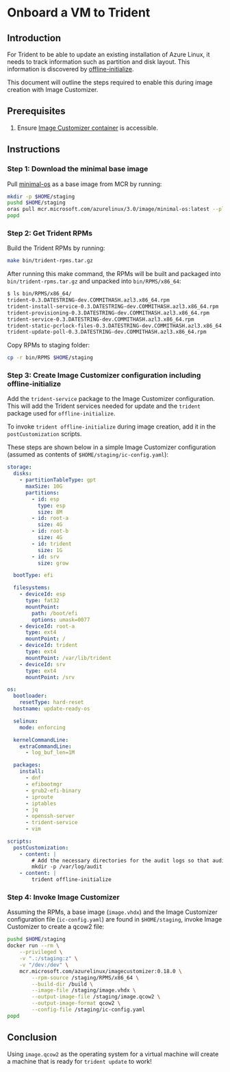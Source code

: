 
# Onboard a VM to Trident

## Introduction

For Trident to be able to update an existing installation of Azure Linux, it needs to track information such as partition and disk layout. This information is discovered by [offline-initialize](../Reference/Trident-CLI.md#offline-initialize).

This document will outline the steps required to enable this during image creation with Image Customizer.

## Prerequisites

1. Ensure [Image Customizer container](https://microsoft.github.io/azure-linux-image-tools/imagecustomizer/quick-start/quick-start.html) is accessible.

## Instructions

### Step 1: Download the minimal base image

Pull [minimal-os](../Reference/Glossary.md#minimal-os) as a base image from MCR by running:

``` bash
mkdir -p $HOME/staging
pushd $HOME/staging
oras pull mcr.microsoft.com/azurelinux/3.0/image/minimal-os:latest --platform linux/amd64
popd
```

### Step 2: Get Trident RPMs

Build the Trident RPMs by running:

``` bash
make bin/trident-rpms.tar.gz
```

After running this make command, the RPMs will be built and packaged into `bin/trident-rpms.tar.gz` and unpacked into `bin/RPMS/x86_64`:

``` bash
$ ls bin/RPMS/x86_64/
trident-0.3.DATESTRING-dev.COMMITHASH.azl3.x86_64.rpm
trident-install-service-0.3.DATESTRING-dev.COMMITHASH.azl3.x86_64.rpm
trident-provisioning-0.3.DATESTRING-dev.COMMITHASH.azl3.x86_64.rpm
trident-service-0.3.DATESTRING-dev.COMMITHASH.azl3.x86_64.rpm
trident-static-pcrlock-files-0.3.DATESTRING-dev.COMMITHASH.azl3.x86_64.rpm
trident-update-poll-0.3.DATESTRING-dev.COMMITHASH.azl3.x86_64.rpm
```

Copy RPMs to staging folder:

``` bash
cp -r bin/RPMS $HOME/staging
```

### Step 3: Create Image Customizer configuration including offline-initialize

Add the `trident-service` package to the Image Customizer configuration. This will add the Trident services needed for update and the `trident` package used for `offline-initialize`.

To invoke `trident offline-initialize` during image creation, add it in the `postCustomization` scripts.

These steps are shown below in a simple Image Customizer configuration (assumed as contents of `$HOME/staging/ic-config.yaml`):

``` yaml
storage:
  disks:
    - partitionTableType: gpt
      maxSize: 10G
      partitions:
        - id: esp
          type: esp
          size: 8M
        - id: root-a
          size: 4G
        - id: root-b
          size: 4G
        - id: trident
          size: 1G
        - id: srv
          size: grow

  bootType: efi

  filesystems:
    - deviceId: esp
      type: fat32
      mountPoint:
        path: /boot/efi
        options: umask=0077
    - deviceId: root-a
      type: ext4
      mountPoint: /
    - deviceId: trident
      type: ext4
      mountPoint: /var/lib/trident
    - deviceId: srv
      type: ext4
      mountPoint: /srv

os:
  bootloader:
    resetType: hard-reset
  hostname: update-ready-os

  selinux:
    mode: enforcing

  kernelCommandLine:
    extraCommandLine:
      - log_buf_len=1M

  packages:
    install:
      - dnf
      - efibootmgr
      - grub2-efi-binary
      - iproute
      - iptables
      - jq
      - openssh-server
      - trident-service
      - vim

scripts:
  postCustomization:
    - content: |
        # Add the necessary directories for the audit logs so that auditd can start
        mkdir -p /var/log/audit
    - content: |
        trident offline-initialize
```

### Step 4: Invoke Image Customizer

Assuming the RPMs, a base image (`image.vhdx`) and the Image Customizer configuration file (`ic-config.yaml`) are found in `$HOME/staging`, invoke Image Customizer to create a qcow2 file:

``` bash
pushd $HOME/staging
docker run --rm \
    --privileged \
    -v ".:/staging:z" \
    -v "/dev:/dev" \
    mcr.microsoft.com/azurelinux/imagecustomizer:0.18.0 \
        --rpm-source /staging/RPMS/x86_64 \
        --build-dir /build \
        --image-file /staging/image.vhdx \
        --output-image-file /staging/image.qcow2 \
        --output-image-format qcow2 \
        --config-file /staging/ic-config.yaml
popd
```

## Conclusion

Using `image.qcow2` as the operating system for a virtual machine will create a machine that is ready for `trident update` to work!
